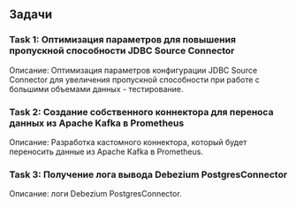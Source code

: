 ## Задачи

### Task 1: Оптимизация параметров для повышения пропускной способности JDBC Source Connector
Описание: Оптимизация параметров конфигурации JDBC Source Connector для увеличения пропускной способности при работе с большими объемами данных - тестирование.

### Task 2: Создание собственного коннектора для переноса данных из Apache Kafka в Prometheus
Описание: Разработка кастомного коннектора, который будет переносить данные из Apache Kafka в Prometheus.

### Task 3: Получение лога вывода Debezium PostgresConnector
Описание: логи Debezium PostgresConnector.
